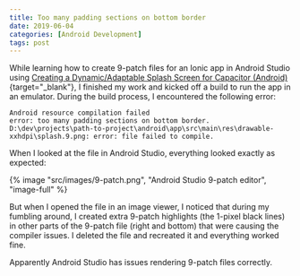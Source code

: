 ```yaml
---
title: Too many padding sections on bottom border
date: 2019-06-04
categories: [Android Development]
tags: post
---
```


While learning how to create 9-patch files for an Ionic app in Android Studio using [Creating a Dynamic/Adaptable Splash Screen for Capacitor (Android)](https://www.joshmorony.com/creating-a-dynamic-universal-splash-screen-for-capacitor-android/){target="_blank"}, I finished my work and kicked off a build to run the app in an emulator. During the build process, I encountered the following error:

``` text
Android resource compilation failed
error: too many padding sections on bottom border.
D:\dev\projects\path-to-project\android\app\src\main\res\drawable-xxhdpi\splash.9.png: error: file failed to compile.
```

When I looked at the file in Android Studio, everything looked exactly as expected:

{% image "src/images/9-patch.png", "Android Studio 9-patch editor", "image-full" %}

But when I opened the file in an image viewer, I noticed that during my fumbling around, I created extra 9-patch highlights (the 1-pixel black lines) in other parts of the 9-patch  file (right and bottom) that were causing the compiler issues. I deleted the file and recreated it and everything worked fine.

Apparently Android Studio has issues rendering 9-patch files correctly.
